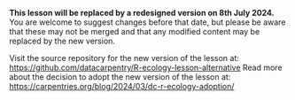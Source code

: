 **This lesson will be replaced by a redesigned version on 8th July 2024.**
You are welcome to suggest changes before that date, but please be aware that these may not be merged and that any modified content may be replaced by the new version.

Visit the source repository for the new version of the lesson at: https://github.com/datacarpentry/R-ecology-lesson-alternative
Read more about the decision to adopt the new version of the lesson at: https://carpentries.org/blog/2024/03/dc-r-ecology-adoption/